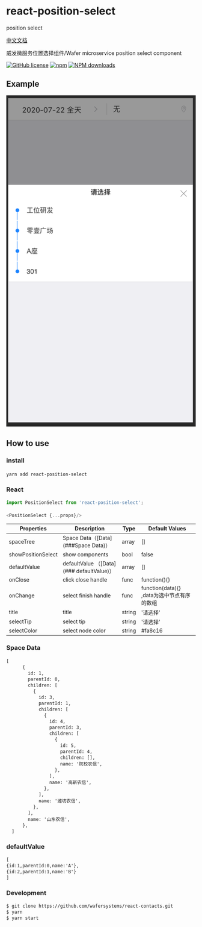 # react-position-select
position select

[中文文档](https://github.com/vkingw/react-position-select/blob/master/README_zh.md)

威发微服务位置选择组件/Wafer microservice position select component

[![GitHub license](https://img.shields.io/badge/license-MIT-blue.svg)](https://github.com/wafersystems/react-position-select)
[![npm](https://img.shields.io/npm/v/react-position-select.svg)](https://www.npmjs.com/package/react-position-select)
[![NPM downloads](https://img.shields.io/npm/dm/react-position-select.svg)](https://www.npmjs.com/package/react-position-select)

## Example

![Example](./example.png)

## How to use

### install

`yarn add react-position-select`

### React 

```js
import PositionSelect from 'react-position-select';

<PositionSelect {...props}/>

```

Properties  | Description | Type | Default Values
------------- | ------------- | --------------| ------------- 
spaceTree  |   Space Data（[Data](###Space Data)） | array | []
showPositionSelect | show components | bool | false
defaultValue | defaultValue （[Data](### defaultValue)） | array |  []
onClose | click close handle | func | function(){}
onChange | select finish handle | func | function(data){} ,data为选中节点有序的数组
title | title | string | '请选择'
selectTip | select tip | string | '请选择'
selectColor   | select node color | string |  #fa8c16 


### Space Data

````
[
      {
        id: 1,
        parentId: 0,
        children: [
          {
            id: 3,
            parentId: 1,
            children: [
              {
                id: 4,
                parentId: 3,
                children: [
                  {
                    id: 5,
                    parentId: 4,
                    children: [],
                    name: '院校农信',
                  },
                ],
                name: '高新农信',
              },
            ],
            name: '潍坊农信',
          },
        ],
        name: '山东农信',
      },
  ]
````

### defaultValue

```
[
{id:1,parentId:0,name:'A'},
{id:2,parentId:1,name:'B'}
]

```

### Development

````
$ git clone https://github.com/wafersystems/react-contacts.git
$ yarn
$ yarn start

````
